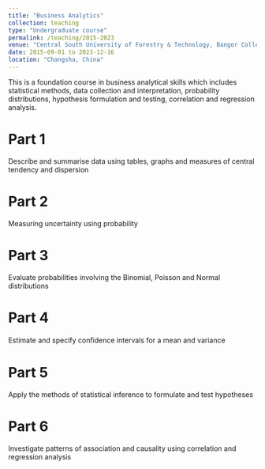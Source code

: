 ```yaml
---
title: "Business Analytics"
collection: teaching
type: "Undergraduate course"
permalink: /teaching/2015-2023
venue: "Central South University of Forestry & Technology, Bangor College"
date: 2015-09-01 to 2023-12-16
location: "Changsha, China"
---
```

This is a foundation course in business analytical skills which includes statistical methods, data
collection and interpretation, probability distributions, hypothesis formulation and testing,
correlation and regression analysis.

Part 1
======
Describe and summarise data using tables, graphs and measures of central tendency and
dispersion

Part 2
======
Measuring uncertainty using probability

Part 3
======
Evaluate probabilities involving the Binomial, Poisson and Normal distributions

Part 4
======
Estimate and specify conﬁdence intervals for a mean and variance

Part 5
======
Apply the methods of statistical inference to formulate and test hypotheses

Part 6
======
Investigate patterns of association and causality using correlation and regression analysis

